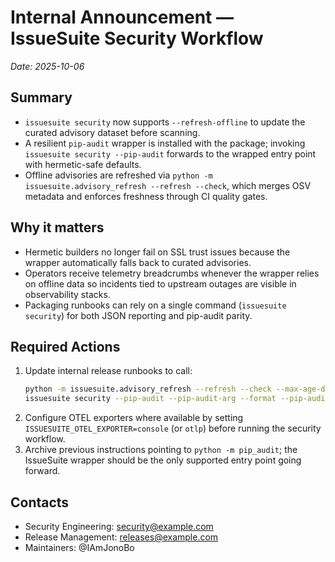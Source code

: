 # Internal Announcement — IssueSuite Security Workflow

_Date: 2025-10-06_

## Summary
- `issuesuite security` now supports `--refresh-offline` to update the curated advisory dataset before scanning.
- A resilient `pip-audit` wrapper is installed with the package; invoking `issuesuite security --pip-audit` forwards to the wrapped entry point with hermetic-safe defaults.
- Offline advisories are refreshed via `python -m issuesuite.advisory_refresh --refresh --check`, which merges OSV metadata and enforces freshness through CI quality gates.

## Why it matters
- Hermetic builders no longer fail on SSL trust issues because the wrapper automatically falls back to curated advisories.
- Operators receive telemetry breadcrumbs whenever the wrapper relies on offline data so incidents tied to upstream outages are visible in observability stacks.
- Packaging runbooks can rely on a single command (`issuesuite security`) for both JSON reporting and pip-audit parity.

## Required Actions
1. Update internal release runbooks to call:
   ```bash
   python -m issuesuite.advisory_refresh --refresh --check --max-age-days 30
   issuesuite security --pip-audit --pip-audit-arg --format --pip-audit-arg json
   ```
2. Configure OTEL exporters where available by setting `ISSUESUITE_OTEL_EXPORTER=console` (or `otlp`) before running the security workflow.
3. Archive previous instructions pointing to `python -m pip_audit`; the IssueSuite wrapper should be the only supported entry point going forward.

## Contacts
- Security Engineering: security@example.com
- Release Management: releases@example.com
- Maintainers: @IAmJonoBo
